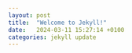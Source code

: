 ```yaml
---
layout: post
title:  "Welcome to Jekyll!"
date:   2024-03-11 15:27:14 +0100
categories: jekyll update
---
```


<!DOCTYPE html>
<html lang="en">
<head>
    <meta charset="UTF-8">
    <meta name="viewport" content="width=device-width, initial-scale=1.0">
    <title>Magazine Style Layout</title>
    <style>
        .container {
            display: flex;
            justify-content: space-between;
            margin: 20px auto;
            max-width: 1200px;
        }

        .column {
            flex: 1;
            margin-right: 20px;
        }

        .column:last-child {
            margin-right: 0;
        }

        .column figure {
            margin-bottom: 20px;
        }

        @media (max-width: 768px) {
            .container {
                flex-direction: column;
            }

            .column {
                margin-right: 0;
                margin-bottom: 20px;
            }
        }
    </style>
</head>
<body>
    <div class="container">
        <div class="column">
            <h2>Column 1</h2>
            <p>This is the content of column 1.</p>
            <iframe src="/output.html" width="100%" height="300px"></iframe>
        </div>
        <div class="column">
            <h2>Column 2</h2>
            <p>This is the content of column 2.</p>
            <iframe src="/output.html" width="100%" height="300px"></iframe>
        </div>
        <div class="column">
            <h2>Column 3</h2>
            <p>This is the content of column 3.</p>
            <iframe src="/output.html" width="100%" height="300px"></iframe>
        </div>
    </div>
</body>
</html>

